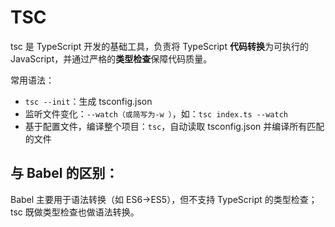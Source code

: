 # TSC

tsc 是 TypeScript 开发的基础工具，负责将 TypeScript **代码转换**为可执行的 JavaScript，并通过严格的**类型检查**保障代码质量。

常用语法：
* ```tsc --init```：生成 tsconfig.json
* 监听文件变化：```--watch（或简写为-w ）```，如：```tsc index.ts --watch```
* 基于配置文件，编译整个项目：```tsc```，自动读取 tsconfig.json 并编译所有匹配的文件

## 与 Babel 的区别：  
Babel 主要用于语法转换（如 ES6→ES5），但不支持 TypeScript 的类型检查；tsc 既做类型检查也做语法转换。
